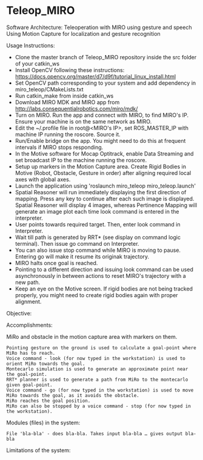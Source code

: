 # Teleop_MIRO
Software Architecture: Teleoperation with MIRO using gesture and speech
Using Motion Capture for localization and gesture recognition

Usage Instructions:
- Clone the master branch of Teleop_MIRO repository inside the src folder of your catkin_ws
- Install OpenCV following these instructions: https://docs.opencv.org/master/d7/d9f/tutorial_linux_install.html
- Set OpenCV path corresponding to your system and add dependency in miro_teleop/CMakeLists.txt
- Run catkin_make from inside catkin_ws
- Download MIRO MDK and MIRO app from http://labs.consequentialrobotics.com/miro/mdk/
- Turn on MIRO. Run the app and connect with MIRO, to find MIRO's IP. Ensure your machine is on the same network as MIRO.
- Edit the ~/.profile file in root@<MIRO's IP>, set ROS_MASTER_IP with machine IP running the roscore. Source it.
- Run/Enable bridge on the app. You might need to do this at frequent intervals if MIRO stops responding.
- In the Motive software for Mocap Optitrack, enable Data Streaming and set broadcast IP to the machine running the roscore.
- Setup up markers in the Motion Capture area. Create Rigid Bodies in Motive (Robot, Obstacle, Gesture in order) after aligning required local axes with global axes.
- Launch the application using 'roslaunch miro_teleop miro_teleop.launch'
- Spatial Reasoner will run immediately displaying the first direction of mapping. Press any key to continue after each such image is displayed. Spatial Reasoner will display 4 images, whereas Pertinence Mapping will generate an image plot each time look command is entered in the interpreter.
- User points towards required target. Then, enter look command in Interpreter.
- Wait till path is generated by RRT* (see display on command logic terminal). Then issue go command on Interpreter.
- You can also issue stop command while MIRO is moving to pause. Entering go will make it resume its originak trajectory.
- MIRO halts once goal is reached.
- Pointing to a different direction and issuing look command can be used asynchronously in between actions to reset MIRO's trajectory with a new path.
- Keep an eye on the Motive screen. If rigid bodies are not being tracked properly, you might need to create rigid bodies again with proper alignment.

Objective:
 

Accomplishments:

MiRo and obstacle in the motion capture area with markers on them.

    Pointing gesture on the ground is used to calculate a goal-point where MiRo has to reach.
    Voice command - look (for now typed in the workstation) is used to orient MiRo towards the goal.
    Montecarlo simulation is used to generate an approximate point near the goal-point.
    RRT* planner is used to generate a path from MiRo to the montecarlo given goal-point.
    Voice command - go (for now typed in the workstation) is used to move MiRo towards the goal, as it avoids the obstacle.
    MiRo reaches the goal position.
    MiRo can also be stopped by a voice command - stop (for now typed in the workstation).

 

Modules (files) in the system:

    File 'bla-bla' - does bla-bla. Takes input bla-bla … gives output bla-bla

 

Limitations of the system:

